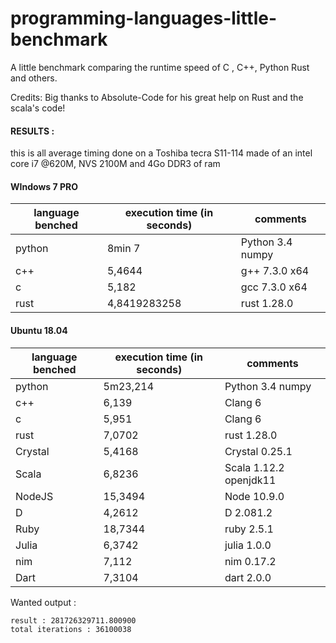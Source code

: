 # programming-languages-little-benchmark
A little benchmark comparing the runtime speed of C , C++, Python Rust  and others.

Credits:
Big thanks to Absolute-Code for his great help on Rust and the scala's code! 

#### RESULTS : 

this is all average timing done
on a Toshiba tecra S11-114
made of an intel core i7 @620M, NVS 2100M and 4Go DDR3 of ram


#### WIndows 7 PRO
language benched       | execution time  (in seconds)  | comments         
-----------------------|-------------------------------|------------------
python                 |      8min 7                   | Python 3.4 numpy 
c++                    |      5,4644                   | g++ 7.3.0 x64    
c                      |      5,182                    | gcc 7.3.0 x64    
rust                   |      4,8419283258             | rust 1.28.0      

#### Ubuntu 18.04
| language benched        | execution time  (in seconds)   | comments               |
| ------------------------|--------------------------------|------------------------|
|  python                 |      5m23,214                  |    Python 3.4 numpy    |
|  c++                    |      6,139                     |    Clang 6             |
|  c                      |      5,951                     |    Clang 6             |
|  rust	                  |      7,0702                    |    rust 1.28.0         |
|  Crystal                |      5,4168                    |    Crystal 0.25.1      |
|  Scala                  |      6,8236                  |    Scala 1.12.2  openjdk11       |
|  NodeJS                 |      15,3494                 |    Node 10.9.0                   |
|  D                       |      4,2612                  |    D 2.081.2                      |
|  Ruby                    |     18,7344                  |    ruby 2.5.1                     |
|  Julia                   |      6,3742                  |    julia 1.0.0                    |
|  nim                     |      7,112                  |    nim 0.17.2                    |
|  Dart                     |      7,3104                  |    dart 2.0.0                    |

Wanted output : 
```
result : 281726329711.800900
total iterations : 36100038
```
